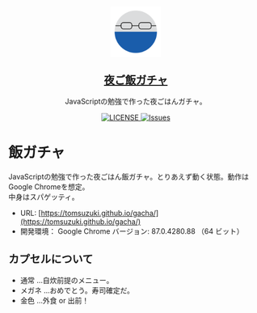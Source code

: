 <p align="center">
 <img width="100px" src="https://raw.githubusercontent.com/TomSuzuki/gacha/main/img/capsule_2.png" align="center" alt="Icon" />
 <h2 align="center"><a href="https://tomsuzuki.github.io/gacha/">夜ご飯ガチャ</a></h2>
 <p align="center">JavaScriptの勉強で作った夜ごはんガチャ。</p>
</p>

 <p align="center">
  <a href="https://github.com/anuraghazra/github-readme-stats/actions">
    <img alt="LICENSE" src="http://img.shields.io/badge/license-MIT-blue.svg?style=flat" />
  </a>
  <a href="https://github.com/anuraghazra/github-readme-stats/issues">
    <img alt="Issues" src="https://img.shields.io/github/issues/TomSuzuki/gacha?color=0088ff" />
  </a>
</p>



# 飯ガチャ
JavaScriptの勉強で作った夜ごはん飯ガチャ。とりあえず動く状態。動作はGoogle Chromeを想定。  
中身はスパゲッティ。
  
- URL: [https://tomsuzuki.github.io/gacha/](https://tomsuzuki.github.io/gacha/)
- 開発環境： Google Chrome バージョン: 87.0.4280.88 （64 ビット）

## カプセルについて
- 通常 ...自炊前提のメニュー。
- メガネ ...おめでとう。寿司確定だ。
- 金色 ...外食 or 出前！
